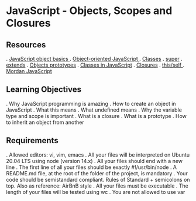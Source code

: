 # JavaScript - Objects, Scopes and Closures
## Resources
. [JavaScript object basics ](https://developer.mozilla.org/en-US/docs/Learn/JavaScript/Objects/Basics )
. [Object-oriented JavaScript ](https://developer.mozilla.org/en-US/docs/Learn/JavaScript/Objects/Classes_in_JavaScript)
. [Classes](https://developer.mozilla.org/en-US/docs/Web/JavaScript/Reference/Classes)
. [super](https://developer.mozilla.org/en-US/docs/Web/JavaScript/Reference/Operators/super)
. [extends](https://developer.mozilla.org/en-US/docs/Web/JavaScript/Reference/Classes/extends)
. [Objects prototypes](https://developer.mozilla.org/en-US/docs/Learn/JavaScript/Objects/Object_prototypes)
. [Classes in JavaScript](https://developer.mozilla.org/en-US/docs/Learn/JavaScript/Objects/Classes_in_JavaScript)
. [Closures](https://developer.mozilla.org/en-US/docs/Web/JavaScript/Closures)
. [this/self ](https://alistapart.com/article/getoutbindingsituations/)
. [Mordan JavaScript](https://github.com/mbeaudru/modern-js-cheatsheet)

## Learning Objectives
. Why JavaScript programming is amazing
. How to create an object in JavaScript
. What this means
. What undefined means
. Why the variable type and scope is important
. What is a closure
. What is a prototype
. How to inherit an object from another 

## Requirements
. Allowed editors: vi, vim, emacs
. All your files will be interpreted on Ubuntu 20.04 LTS using node (version 14.x)
. All your files should end with a new line
. The first line of all your files should be exactly #!/usr/bin/node
. A README.md file, at the root of the folder of the project, is mandatory
. Your code should be semistandard compliant. Rules of Standard + semicolons on top. Also as reference: AirBnB style
. All your files must be executable
. The length of your files will be tested using wc
. You are not allowed to use var

